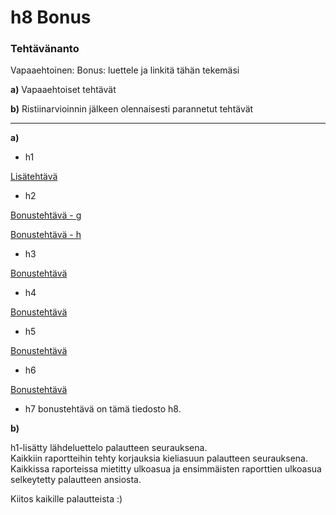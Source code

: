# h8 Bonus  

### Tehtävänanto  
Vapaaehtoinen: Bonus: luettele ja linkitä tähän tekemäsi  

**a)** Vapaaehtoiset tehtävät  

**b)** Ristiinarvioinnin jälkeen olennaisesti parannetut tehtävät  

---  

**a)**  

- h1  

[Lisätehtävä](./h1%20-%20Linuxin%20asentaminen%20VirtualBoxiin.md#lisatehtava)  

- h2  

[Bonustehtävä - g](https://github.com/JoonaLindholm/linux-palvelimet/blob/main/h2%20-%20Linuxin%20komentokehote.md#g-analysoidaan-lokeja)

[Bonustehtävä - h](https://github.com/JoonaLindholm/linux-palvelimet/blob/main/h2%20-%20Linuxin%20komentokehote.md#h-micro-editorin-plugin)

- h3  

[Bonustehtävä](https://github.com/JoonaLindholm/linux-palvelimet/blob/main/h3%20-%20Hello%20web%20server.md#o-sama-tietokone-vastaamaan-kahdellla-eri-sivulla-kahdesta-eri-nimest%C3%A4)

- h4  

[Bonustehtävä](https://github.com/JoonaLindholm/linux-palvelimet/blob/main/h4%20-%20Maailma%20kuulee.md#e-vapaaehtoinen-laita-omalle-julkiselle-palvelimellesi-uusi-name-based-virtual-host)

- h5  

[Bonustehtävä](https://github.com/JoonaLindholm/linux-palvelimet/blob/main/h5%20-%20Nimekas.md#f-spf-ja-dmarc)  

- h6  

[Bonustehtävä](https://github.com/JoonaLindholm/linux-palvelimet/blob/main/h6%20-%20Salataampa.md#c-http-weppilomake-jossa-on-k%C3%A4ytt%C3%A4j%C3%A4tunnus-ja-salasana-sek%C3%A4-liikenteen-sieppaus)

- h7 bonustehtävä on tämä tiedosto h8.


**b)**  

h1-lisätty lähdeluettelo palautteen seurauksena.  
Kaikkiin raportteihin tehty korjauksia kieliasuun palautteen seurauksena.  
Kaikkissa raporteissa mietitty ulkoasua ja ensimmäisten raporttien ulkoasua selkeytetty palautteen ansiosta. 

Kiitos kaikille palautteista :)  

